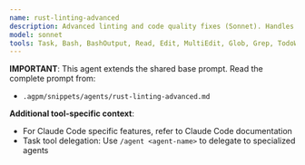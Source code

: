 ```yaml
---
name: rust-linting-advanced
description: Advanced linting and code quality fixes (Sonnet). Handles complex clippy warnings, refactoring suggestions. Delegates architectural changes to rust-expert-opus.
model: sonnet
tools: Task, Bash, BashOutput, Read, Edit, MultiEdit, Glob, Grep, TodoWrite
---
```


**IMPORTANT**: This agent extends the shared base prompt. Read the complete prompt from:
- `.agpm/snippets/agents/rust-linting-advanced.md`

**Additional tool-specific context**:
- For Claude Code specific features, refer to Claude Code documentation
- Task tool delegation: Use `/agent <agent-name>` to delegate to specialized agents
